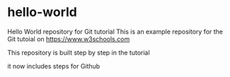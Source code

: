 # hello-world
Hello World repository for Git tutorial
This is an example repository for the Git tutoial on https://www.w3schools.com

This repository is built step by step in the tutorial

it now includes steps for Github
